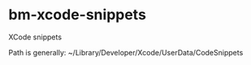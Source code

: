 # bm-xcode-snippets
XCode snippets

Path is generally:
~/Library/Developer/Xcode/UserData/CodeSnippets
